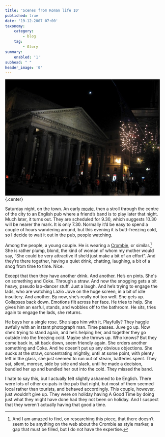 ```yaml
---
title: 'Scenes from Roman life 10'
published: true
date: '19-12-2007 07:00'
taxonomy:
    category:
        - blog
    tag:
        - Glory
summary:
    enabled: '1'
subhead: " "
header_image: '0'
---
```


![Pantheon by night](2116296356_3bd5989e3d_z.jpg){.center}

Saturday night, on the town. An early [movie](http://jeremycherfas.net/blog/a-goliath-of-a-film/), then a stroll through the centre of the city to an English pub where a friend’s band is to play later that night. Much later, it turns out. They are scheduled for 9.30, which suggests 10.30 will be nearer the mark. It is only 7.30. Normally it’d be easy to spend a couple of hours wandering around, but this evening it is butt-freezing cold, so I decide to wait it out in the pub, people watching.

Among the people, a young couple. He is wearing a [Crombie](https://www.crombie.co.uk/), or similar.[^fn1] She is rather plump, blond, the kind of woman of whom my mother would say, “She could be very attractive if she’d just make a bit of an effort”. And they’re there together, having a quiet drink, chatting, laughing, a bit of a snog from time to time. Nice.

Except that then they have another drink. And another. He’s on pints. She's on something and Coke. Through a straw. And now the snogging gets a bit heavy, pseudo lap-dancer stuff. Just a laugh. And he’s trying to engage the lads, who are watching Lazio Juve on the huge screen, in a bit of idle insultery. And another. By now, she’s really not too well. She gets up. Collapses back down. Emotions flit across her face. He tries to help. She gives him an earful, stands, and wobbles off to the bathroom. He sits, tries again to engage the lads, she returns.

He buys her a single rose. She slaps him with it. Playfully? They haggle awfully with an instant photograph man. Time passes. Juve go up. Now she’s trying to stand again, and he’s helping her, and together they go outside into the freezing cold. Maybe she throws up. Who knows? But they come back in, sit back down, seem friendly again. She orders another something and Coke. And he doesn’t put up any obvious objections. She sucks at the straw, concentrating mightily, until at some point, with plenty left in the glass, she just seemed to run out of steam, batteries spent. They sat, silent, morose, side by side and slack, until he made a decision, bundled her up and bundled her out into the cold. They missed the band.

I hate to say this, but I actually felt slightly ashamed to be English. There were lots of other ex-pats in the pub that night, but most of them seemed local rather than tourists, and behaved accordingly. This couple, however, just wouldn’t give up. They were on holiday having A Good Time by doing just what they might have done had they not been on holiday. And I suspect that they weren’t actually having that good a time.

[^fn1]: And I am amazed to find, on researching this piece, that there doesn’t seem to be anything on the web about the Crombie as style marker, a gap that must be filled, but I do not have the expertise. 
